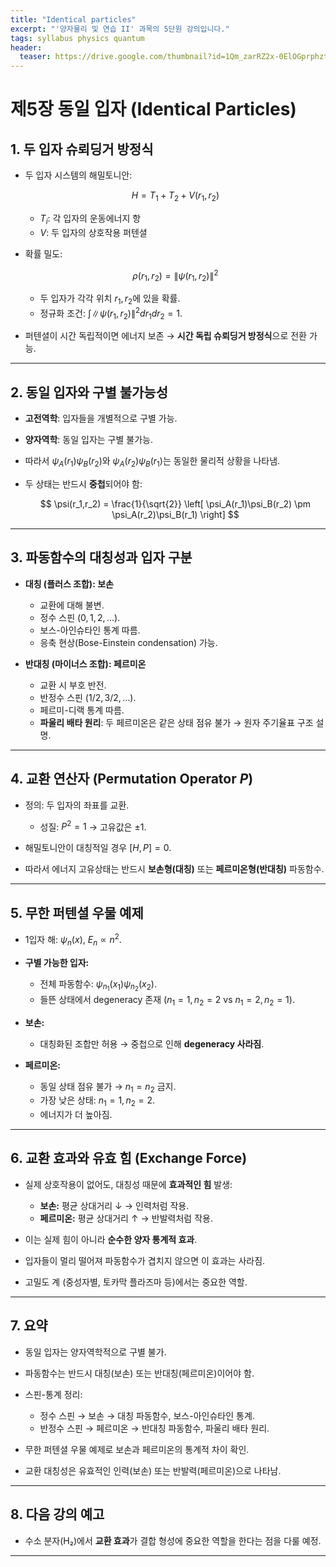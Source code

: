 ```yaml
---
title: "Identical particles"
excerpt: "'양자물리 및 연습 II' 과목의 5단원 강의입니다."
tags: syllabus physics quantum
header:
  teaser: https://drive.google.com/thumbnail?id=1Qm_zarRZ2x-0ElOGprphzt1zN4FiPnS6&sz=w1000
---
```


# 제5장 동일 입자 (Identical Particles)

## 1. 두 입자 슈뢰딩거 방정식

* 두 입자 시스템의 해밀토니안:

  $$
  H = T_1 + T_2 + V(r_1,r_2)
  $$

  * $T_i$: 각 입자의 운동에너지 항
  * $V$: 두 입자의 상호작용 퍼텐셜
* 확률 밀도:

  $$
  \rho(r_1, r_2) = \|\psi(r_1,r_2)\|^2
  $$

  * 두 입자가 각각 위치 $r_1, r_2$에 있을 확률.
  * 정규화 조건: $\int \|\psi(r_1,r_2)\|^2 dr_1 dr_2 = 1$.
* 퍼텐셜이 시간 독립적이면 에너지 보존 → **시간 독립 슈뢰딩거 방정식**으로 전환 가능.

---

## 2. 동일 입자와 구별 불가능성

* **고전역학**: 입자들을 개별적으로 구별 가능.
* **양자역학**: 동일 입자는 구별 불가능.
* 따라서 $\psi_A(r_1)\psi_B(r_2)$와 $\psi_A(r_2)\psi_B(r_1)$는 동일한 물리적 상황을 나타냄.
* 두 상태는 반드시 **중첩**되어야 함:

  $$
  \psi(r_1,r_2) = \frac{1}{\sqrt{2}} \left[ \psi_A(r_1)\psi_B(r_2) \pm \psi_A(r_2)\psi_B(r_1) \right]
  $$

---

## 3. 파동함수의 대칭성과 입자 구분

* **대칭 (플러스 조합): 보손**

  * 교환에 대해 불변.
  * 정수 스핀 ($0,1,2,\dots$).
  * 보스-아인슈타인 통계 따름.
  * 응축 현상(Bose-Einstein condensation) 가능.
* **반대칭 (마이너스 조합): 페르미온**

  * 교환 시 부호 반전.
  * 반정수 스핀 ($1/2, 3/2,\dots$).
  * 페르미-디랙 통계 따름.
  * **파울리 배타 원리**: 두 페르미온은 같은 상태 점유 불가 → 원자 주기율표 구조 설명.

---

## 4. 교환 연산자 (Permutation Operator $P$)

* 정의: 두 입자의 좌표를 교환.

  * 성질: $P^2 = 1$ → 고유값은 $\pm 1$.
* 해밀토니안이 대칭적일 경우 $[H, P] = 0$.
* 따라서 에너지 고유상태는 반드시 **보손형(대칭)** 또는 **페르미온형(반대칭)** 파동함수.

---

## 5. 무한 퍼텐셜 우물 예제

* 1입자 해: $\psi_n(x)$, $E_n \propto n^2$.
* **구별 가능한 입자:**

  * 전체 파동함수: $\psi_{n_1}(x_1)\psi_{n_2}(x_2)$.
  * 들뜬 상태에서 degeneracy 존재 ($n_1=1, n_2=2$ vs $n_1=2, n_2=1$).
* **보손:**

  * 대칭화된 조합만 허용 → 중첩으로 인해 **degeneracy 사라짐**.
* **페르미온:**

  * 동일 상태 점유 불가 → $n_1=n_2$ 금지.
  * 가장 낮은 상태: $n_1=1, n_2=2$.
  * 에너지가 더 높아짐.

---

## 6. 교환 효과와 유효 힘 (Exchange Force)

* 실제 상호작용이 없어도, 대칭성 때문에 **효과적인 힘** 발생:

  * **보손:** 평균 상대거리 ↓ → 인력처럼 작용.
  * **페르미온:** 평균 상대거리 ↑ → 반발력처럼 작용.
* 이는 실제 힘이 아니라 **순수한 양자 통계적 효과**.
* 입자들이 멀리 떨어져 파동함수가 겹치지 않으면 이 효과는 사라짐.
* 고밀도 계 (중성자별, 토카막 플라즈마 등)에서는 중요한 역할.

---

## 7. 요약

* 동일 입자는 양자역학적으로 구별 불가.
* 파동함수는 반드시 대칭(보손) 또는 반대칭(페르미온)이어야 함.
* 스핀-통계 정리:

  * 정수 스핀 → 보손 → 대칭 파동함수, 보스-아인슈타인 통계.
  * 반정수 스핀 → 페르미온 → 반대칭 파동함수, 파울리 배타 원리.
* 무한 퍼텐셜 우물 예제로 보손과 페르미온의 통계적 차이 확인.
* 교환 대칭성은 유효적인 인력(보손) 또는 반발력(페르미온)으로 나타남.

---

## 8. 다음 강의 예고

* 수소 분자(H₂)에서 **교환 효과**가 결합 형성에 중요한 역할을 한다는 점을 다룰 예정.

---